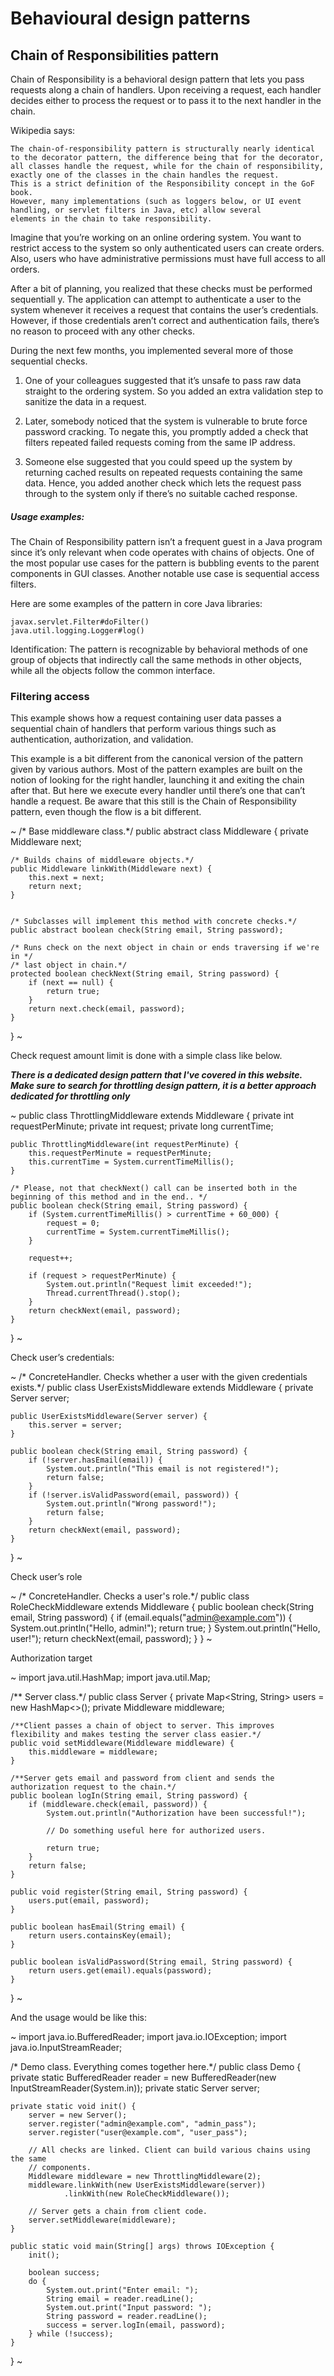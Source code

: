 # Behavioural design patterns
## Chain of Responsibilities pattern

Chain of Responsibility is a behavioral design pattern that lets you pass requests along a chain of handlers.
Upon receiving a request, each handler decides either to process the request or to pass it to the next handler in the chain.


Wikipedia says:

```
The chain-of-responsibility pattern is structurally nearly identical to the decorator pattern, the difference being that for the decorator,
all classes handle the request, while for the chain of responsibility, exactly one of the classes in the chain handles the request. 
This is a strict definition of the Responsibility concept in the GoF book. 
However, many implementations (such as loggers below, or UI event handling, or servlet filters in Java, etc) allow several
elements in the chain to take responsibility.
```

Imagine that you’re working on an online ordering system. You want to restrict access to the system so only authenticated users can create orders. 
Also, users who have administrative permissions must have full access to all orders.

After a bit of planning, you realized that these checks must be performed sequentiall
y. The application can attempt to authenticate a user to the system whenever it receives a request that contains the user’s credentials. 
However, if those credentials aren’t correct and authentication fails, there’s no reason to proceed with any other checks.

During the next few months, you implemented several more of those sequential checks.

1. One of your colleagues suggested that it’s unsafe to pass raw data straight to the ordering system. So you added an extra validation step to sanitize the data in a request.

2. Later, somebody noticed that the system is vulnerable to brute force password cracking. To negate this, you promptly added a check that filters repeated failed requests coming from the same IP address.

3. Someone else suggested that you could speed up the system by returning cached results on repeated requests containing the same data. Hence, you added another check which lets the request pass through to the system only if there’s no suitable cached response.

##### Usage examples: 
The Chain of Responsibility pattern isn’t a frequent guest in a Java program since it’s only relevant when code operates with chains of objects.
One of the most popular use cases for the pattern is bubbling events to the parent components in GUI classes. Another notable use case is sequential access filters.

Here are some examples of the pattern in core Java libraries:

```
javax.servlet.Filter#doFilter()
java.util.logging.Logger#log()
```
Identification: The pattern is recognizable by behavioral methods of one group of objects that indirectly call the same methods in other objects, while all the objects follow the common interface.

### Filtering access
This example shows how a request containing user data passes a sequential chain of handlers that perform various things such as authentication, authorization, and validation.

This example is a bit different from the canonical version of the pattern given by various authors. 
Most of the pattern examples are built on the notion of looking for the right handler, launching it and exiting the chain after that. 
But here we execute every handler until there’s one that can’t handle a request. Be aware that this still is the Chain of Responsibility pattern, 
even though the flow is a bit different.


~
/* Base middleware class.*/
public abstract class Middleware {
    private Middleware next;

    /* Builds chains of middleware objects.*/
    public Middleware linkWith(Middleware next) {
        this.next = next;
        return next;
    }

    
    /* Subclasses will implement this method with concrete checks.*/
    public abstract boolean check(String email, String password);

    /* Runs check on the next object in chain or ends traversing if we're in */
    /* last object in chain.*/
    protected boolean checkNext(String email, String password) {
        if (next == null) {
            return true;
        }
        return next.check(email, password);
    }
}
~

Check request amount limit is done with a simple class like below.

***There is a dedicated design pattern that I've covered in this website.
Make sure to search for throttling design pattern, it is a better approach dedicated for throttling only*** 

~
public class ThrottlingMiddleware extends Middleware {
    private int requestPerMinute;
    private int request;
    private long currentTime;

    public ThrottlingMiddleware(int requestPerMinute) {
        this.requestPerMinute = requestPerMinute;
        this.currentTime = System.currentTimeMillis();
    }

    /* Please, not that checkNext() call can be inserted both in the beginning of this method and in the end.. */
    public boolean check(String email, String password) {
        if (System.currentTimeMillis() > currentTime + 60_000) {
            request = 0;
            currentTime = System.currentTimeMillis();
        }

        request++;
        
        if (request > requestPerMinute) {
            System.out.println("Request limit exceeded!");
            Thread.currentThread().stop();
        }
        return checkNext(email, password);
    }
}
~

Check user’s credentials:

~
/* ConcreteHandler. Checks whether a user with the given credentials exists.*/
public class UserExistsMiddleware extends Middleware {
    private Server server;

    public UserExistsMiddleware(Server server) {
        this.server = server;
    }

    public boolean check(String email, String password) {
        if (!server.hasEmail(email)) {
            System.out.println("This email is not registered!");
            return false;
        }
        if (!server.isValidPassword(email, password)) {
            System.out.println("Wrong password!");
            return false;
        }
        return checkNext(email, password);
    }
}
~

Check user’s role

~
/* ConcreteHandler. Checks a user's role.*/
public class RoleCheckMiddleware extends Middleware {
    public boolean check(String email, String password) {
        if (email.equals("admin@example.com")) {
            System.out.println("Hello, admin!");
            return true;
        }
        System.out.println("Hello, user!");
        return checkNext(email, password);
    }
}
~

Authorization target

~
import java.util.HashMap;
import java.util.Map;

/** Server class.*/
public class Server {
    private Map<String, String> users = new HashMap<>();
    private Middleware middleware;

    /**Client passes a chain of object to server. This improves flexibility and makes testing the server class easier.*/
    public void setMiddleware(Middleware middleware) {
        this.middleware = middleware;
    }

    /**Server gets email and password from client and sends the authorization request to the chain.*/
    public boolean logIn(String email, String password) {
        if (middleware.check(email, password)) {
            System.out.println("Authorization have been successful!");

            // Do something useful here for authorized users.

            return true;
        }
        return false;
    }

    public void register(String email, String password) {
        users.put(email, password);
    }

    public boolean hasEmail(String email) {
        return users.containsKey(email);
    }

    public boolean isValidPassword(String email, String password) {
        return users.get(email).equals(password);
    }
}
~

And the usage would be like this:

~
import java.io.BufferedReader;
import java.io.IOException;
import java.io.InputStreamReader;

/* Demo class. Everything comes together here.*/
public class Demo {
    private static BufferedReader reader = new BufferedReader(new InputStreamReader(System.in));
    private static Server server;

    private static void init() {
        server = new Server();
        server.register("admin@example.com", "admin_pass");
        server.register("user@example.com", "user_pass");

        // All checks are linked. Client can build various chains using the same
        // components.
        Middleware middleware = new ThrottlingMiddleware(2);
        middleware.linkWith(new UserExistsMiddleware(server))
                .linkWith(new RoleCheckMiddleware());

        // Server gets a chain from client code.
        server.setMiddleware(middleware);
    }

    public static void main(String[] args) throws IOException {
        init();

        boolean success;
        do {
            System.out.print("Enter email: ");
            String email = reader.readLine();
            System.out.print("Input password: ");
            String password = reader.readLine();
            success = server.logIn(email, password);
        } while (!success);
    }
}
~
